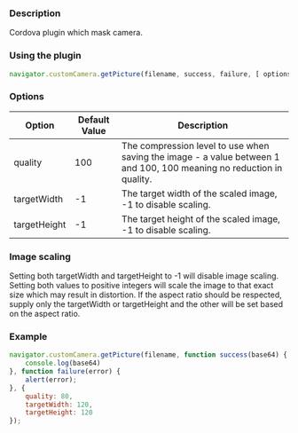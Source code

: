 ### Description

Cordova plugin which mask camera.

### Using the plugin

```js
navigator.customCamera.getPicture(filename, success, failure, [ options ]);
```

### Options

|         Option       | Default Value |        Description        |
|----------------------|---------------|---------------------------|
| quality | 100 | The compression level to use when saving the image - a value between 1 and 100, 100 meaning no reduction in quality. |
| targetWidth | -1 | The target width of the scaled image, -1 to disable scaling. |
| targetHeight | -1 | The target height of the scaled image, -1 to disable scaling.  |

### Image scaling

Setting both targetWidth and targetHeight to -1 will disable image scaling. Setting both values to positive integers will scale the image to that exact size which may result in distortion. If the aspect ratio should be respected, supply only the targetWidth or targetHeight and the other will be set based on the aspect ratio.

### Example

```js
navigator.customCamera.getPicture(filename, function success(base64) {
    console.log(base64)
}, function failure(error) {
    alert(error);
}, {
    quality: 80,
    targetWidth: 120,
    targetHeight: 120
});
```

